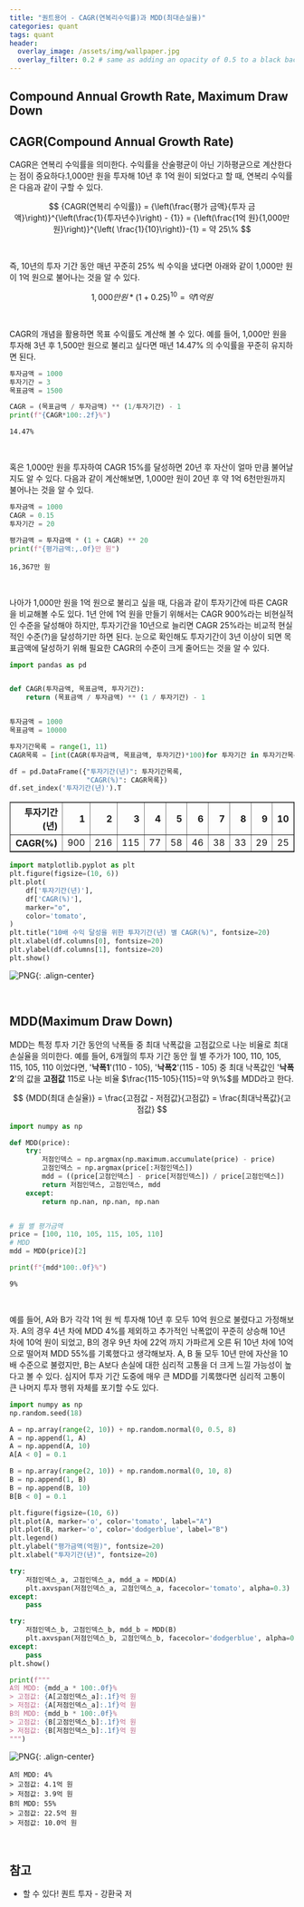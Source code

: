 ```yaml
---
title: "퀀트용어 - CAGR(연복리수익률)과 MDD(최대손실율)"
categories: quant
tags: quant
header:
  overlay_image: /assets/img/wallpaper.jpg
  overlay_filter: 0.2 # same as adding an opacity of 0.5 to a black background
---
```


## Compound Annual Growth Rate, Maximum Draw Down


## CAGR(Compound Annual Growth Rate)

CAGR은 연복리 수익률을 의미한다. 수익률을 산술평균이 아닌 기하평균으로 계산한다는 점이 중요하다.1,000만 원을 투자해 10년 후 1억 원이 되었다고 할 때, 연복리 수익률은 다음과 같이 구할 수 있다.

$$
{CAGR(연복리 수익률)} = {\left(\frac{평가 금액}{투자 금액}\right)}^{\left(\frac{1}{투자년수}\right) - {1}} = {\left(\frac{1억 원}{1,000만 원}\right)}^{\left( \frac{1}{10}\right)}-{1} = 약 25\%
$$

<br>

즉, 10년의 투자 기간 동안 매년 꾸준히 25% 씩 수익을 냈다면 아래와 같이 1,000만 원이 1억 원으로 불어나는 것을 알 수 있다.

$$
{1,000만 원} * {(1 + 0.25)}^{10} = 약 1억 원
$$

<br>

CAGR의 개념을 활용하면 목표 수익률도 계산해 볼 수 있다. 예를 들어, 1,000만 원을 투자해 3년 후 1,500만 원으로 불리고 싶다면 매년 14.47% 의 수익률을 꾸준히 유지하면 된다.


```python
투자금액 = 1000
투자기간 = 3
목표금액 = 1500

CAGR = (목표금액 / 투자금액) ** (1/투자기간) - 1
print(f"{CAGR*100:.2f}%")
```

    14.47%
    
<br>

혹은 1,000만 원을 투자하여 CAGR 15%를 달성하면 20년 후 자산이 얼마 만큼 불어날지도 알 수 있다. 다음과 같이 계산해보면, 1,000만 원이 20년 후 약 1억 6천만원까지 불어나는 것을 알 수 있다.


```python
투자금액 = 1000
CAGR = 0.15
투자기간 = 20

평가금액 = 투자금액 * (1 + CAGR) ** 20
print(f"{평가금액:,.0f}만 원")
```

    16,367만 원
    
<br>

나아가 1,000만 원을 1억 원으로 불리고 싶을 때, 다음과 같이 투자기간에 따른 CAGR을 비교해볼 수도 있다. 1년 안에 1억 원을 만들기 위해서는 CAGR 900%라는 비현실적인 수준을 달성해야 하지만, 투자기간을 10년으로 늘리면 CAGR 25%라는 비교적 현실적인 수준(?)을 달성하기만 하면 된다. 눈으로 확인해도 투자기간이 3년 이상이 되면 목표금액에 달성하기 위해 필요한 CAGR의 수준이 크게 줄어드는 것을 알 수 있다.


```python
import pandas as pd


def CAGR(투자금액, 목표금액, 투자기간):
    return (목표금액 / 투자금액) ** (1 / 투자기간) - 1


투자금액 = 1000
목표금액 = 10000

투자기간목록 = range(1, 11)
CAGR목록 = [int(CAGR(투자금액, 목표금액, 투자기간)*100)for 투자기간 in 투자기간목록]

df = pd.DataFrame({"투자기간(년)": 투자기간목록,
                   "CAGR(%)": CAGR목록})
df.set_index('투자기간(년)').T
```




<div>
<style scoped>
    .dataframe tbody tr th:only-of-type {
        vertical-align: middle;
    }

    .dataframe tbody tr th {
        vertical-align: top;
    }

    .dataframe thead th {
        text-align: right;
    }
</style>
<table border="1" class="dataframe">
  <thead>
    <tr style="text-align: right;">
      <th>투자기간(년)</th>
      <th>1</th>
      <th>2</th>
      <th>3</th>
      <th>4</th>
      <th>5</th>
      <th>6</th>
      <th>7</th>
      <th>8</th>
      <th>9</th>
      <th>10</th>
    </tr>
  </thead>
  <tbody>
    <tr>
      <th>CAGR(%)</th>
      <td>900</td>
      <td>216</td>
      <td>115</td>
      <td>77</td>
      <td>58</td>
      <td>46</td>
      <td>38</td>
      <td>33</td>
      <td>29</td>
      <td>25</td>
    </tr>
  </tbody>
</table>
</div>




```python
import matplotlib.pyplot as plt
plt.figure(figsize=(10, 6))
plt.plot(
    df['투자기간(년)'],
    df['CAGR(%)'],
    marker="o",
    color='tomato',
)
plt.title("10배 수익 달성을 위한 투자기간(년) 별 CAGR(%)", fontsize=20)
plt.xlabel(df.columns[0], fontsize=20)
plt.ylabel(df.columns[1], fontsize=20)
plt.show()
```

    
![PNG](/assets/img/post_img/2022-08-01-cagr-mdd/1.png){: .align-center}

<br>

## MDD(Maximum Draw Down)

MDD는 특정 투자 기간 동안의 낙폭들 중 최대 낙폭값을 고점값으로 나눈 비율로 최대 손실율을 의미한다. 예를 들어, 6개월의 투자 기간 동안 월 별 주가가 100, 110, 105, 115, 105, 110 이었다면, '**낙폭1**'(110 - 105), '**낙폭2**'(115 - 105) 중 최대 낙폭값인 '**낙폭2**'의 값을 **고점값** 115로 나눈 비율 $\frac{115-105}{115}=약 9\%$를 MDD라고 한다.

$$
{MDD(최대 손실율)} = \frac{고점값 - 저점값}{고점값} = \frac{최대낙폭값}{고점값}
$$


```python
import numpy as np

def MDD(price):
    try:
        저점인덱스 = np.argmax(np.maximum.accumulate(price) - price)
        고점인덱스 = np.argmax(price[:저점인덱스])
        mdd = ((price[고점인덱스] - price[저점인덱스]) / price[고점인덱스])
        return 저점인덱스, 고점인덱스, mdd
    except:
        return np.nan, np.nan, np.nan


# 월 별 평가금액
price = [100, 110, 105, 115, 105, 110]
# MDD
mdd = MDD(price)[2]

print(f"{mdd*100:.0f}%")
```

    9%
    

<br>

예를 들어, A와 B가 각각 1억 원 씩 투자해 10년 후 모두 10억 원으로 불렸다고 가정해보자. A의 경우 4년 차에 MDD 4%를 제외하고 추가적인 낙폭없이 꾸준히 상승해 10년 차에 10억 원이 되었고, B의 경우 9년 차에 22억 까지 가파르게 오른 뒤 10년 차에 10억으로 떨어져 MDD 55%를 기록했다고 생각해보자. A, B 둘 모두 10년 만에 자산을 10배 수준으로 불렸지만, B는 A보다 손실에 대한 심리적 고통을 더 크게 느낄 가능성이 높다고 볼 수 있다. 심지어 투자 기간 도중에 매우 큰 MDD를 기록했다면 심리적 고통이 큰 나머지 투자 행위 자체를 포기할 수도 있다.


```python
import numpy as np
np.random.seed(18)

A = np.array(range(2, 10)) + np.random.normal(0, 0.5, 8)
A = np.append(1, A)
A = np.append(A, 10)
A[A < 0] = 0.1

B = np.array(range(2, 10)) + np.random.normal(0, 10, 8)
B = np.append(1, B)
B = np.append(B, 10)
B[B < 0] = 0.1

plt.figure(figsize=(10, 6))
plt.plot(A, marker='o', color='tomato', label="A")
plt.plot(B, marker='o', color='dodgerblue', label="B")
plt.legend()
plt.ylabel("평가금액(억원)", fontsize=20)
plt.xlabel("투자기간(년)", fontsize=20)

try:
    저점인덱스_a, 고점인덱스_a, mdd_a = MDD(A)
    plt.axvspan(저점인덱스_a, 고점인덱스_a, facecolor='tomato', alpha=0.3)
except:
    pass

try:
    저점인덱스_b, 고점인덱스_b, mdd_b = MDD(B)
    plt.axvspan(저점인덱스_b, 고점인덱스_b, facecolor='dodgerblue', alpha=0.2)
except:
    pass
plt.show()

print(f"""
A의 MDD: {mdd_a * 100:.0f}%
> 고점값: {A[고점인덱스_a]:.1f}억 원
> 저점값: {A[저점인덱스_a]:.1f}억 원
B의 MDD: {mdd_b * 100:.0f}%
> 고점값: {B[고점인덱스_b]:.1f}억 원
> 저점값: {B[저점인덱스_b]:.1f}억 원
""")
```


    
![PNG](/assets/img/post_img/2022-08-01-cagr-mdd/2.png){: .align-center}



    
    A의 MDD: 4%
    > 고점값: 4.1억 원
    > 저점값: 3.9억 원
    B의 MDD: 55%
    > 고점값: 22.5억 원
    > 저점값: 10.0억 원
    

<br>

## 참고

- 할 수 있다! 퀀트 투자 - 강환국 저